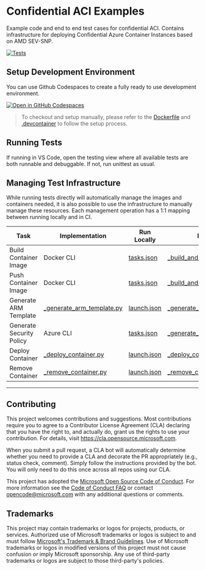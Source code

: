 # Confidential ACI Examples

Example code and end to end test cases for confidential ACI. Contains infrastructure for deploying Confidential Azure Container Instances based on AMD SEV-SNP.

[![Tests](https://github.com/microsoft/confidential-aci-examples/actions/workflows/run_all.yml/badge.svg)](https://github.com/microsoft/confidential-aci-examples/actions/workflows/run_all.yml)

## Setup Development Environment

You can use Github Codespaces to create a fully ready to use development environment.

[![Open in GitHub Codespaces](https://github.com/codespaces/badge.svg)](https://github.com/codespaces/new?hide_repo_select=true&ref=main&repo=616412316&machine=standardLinux32gb&devcontainer_path=.devcontainer%2Fdevcontainer.json&location=WestEurope)

> To checkout and setup manually, please refer to the [Dockerfile](.devcontainer/Dockerfile) and [.devcontainer](.devcontainer/devcontainer.json) to follow the setup process.

## Running Tests

If running in VS Code, open the testing view where all available tests are both runnable and debuggable. If not, run unittest as usual.

## Managing Test Infrastructure

While running tests directly will automatically manage the images and containers needed, it is also possible to use the infrastructure to manually manage these resources. Each management operation has a 1:1 mapping between running locally and in CI.

| Task                     | Implementation                                                | Run Locally                        | Run in CI                                                                         |
| ------------------------ | ------------------------------------------------------------- | ---------------------------------- | --------------------------------------------------------------------------------- |
| Build Container Image    | Docker CLI                                                    | [tasks.json](.vscode/tasks.json)   | [\_build_and_push_image.yml](.github/workflows/_build_and_push_image.yml)         |
| Push Container Image     | Docker CLI                                                    | [tasks.json](.vscode/tasks.json)   | [\_build_and_push_image.yml](.github/workflows/_build_and_push_image.yml)         |
| Generate ARM Template    | [\_generate_arm_template.py](infra/_generate_arm_template.py) | [launch.json](.vscode/launch.json) | [\_generate_arm_template.yml](.github/workflows/_generate_arm_template.yml)       |
| Generate Security Policy | Azure CLI                                                     | [tasks.json](.vscode/tasks.json)   | [\_generate_security_policy.yml](.github/workflows/_generate_security_policy.yml) |
| Deploy Container         | [\_deploy_container.py](infra/_deploy_container.py)           | [launch.json](.vscode/launch.json) | [\_deploy_container.yml](.github/workflows/_deploy_container.yml)                 |
| Remove Container         | [\_remove_container.py](infra/_remove_container.py)           | [launch.json](.vscode/launch.json) | [\_remove_container.yml](.github/workflows/_remove_container.yml)                 |

---

## Contributing

This project welcomes contributions and suggestions. Most contributions require you to agree to a
Contributor License Agreement (CLA) declaring that you have the right to, and actually do, grant us
the rights to use your contribution. For details, visit https://cla.opensource.microsoft.com.

When you submit a pull request, a CLA bot will automatically determine whether you need to provide
a CLA and decorate the PR appropriately (e.g., status check, comment). Simply follow the instructions
provided by the bot. You will only need to do this once across all repos using our CLA.

This project has adopted the [Microsoft Open Source Code of Conduct](https://opensource.microsoft.com/codeofconduct/).
For more information see the [Code of Conduct FAQ](https://opensource.microsoft.com/codeofconduct/faq/) or
contact [opencode@microsoft.com](mailto:opencode@microsoft.com) with any additional questions or comments.

## Trademarks

This project may contain trademarks or logos for projects, products, or services. Authorized use of Microsoft
trademarks or logos is subject to and must follow
[Microsoft's Trademark & Brand Guidelines](https://www.microsoft.com/en-us/legal/intellectualproperty/trademarks/usage/general).
Use of Microsoft trademarks or logos in modified versions of this project must not cause confusion or imply Microsoft sponsorship.
Any use of third-party trademarks or logos are subject to those third-party's policies.
